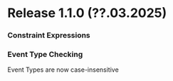 # Release 1.1.0 (??.03.2025)

### Constraint Expressions


### Event Type Checking
Event Types are now case-insensitive